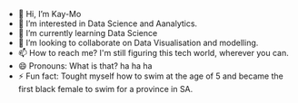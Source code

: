 - 👋 Hi, I’m Kay-Mo
- 👀 I’m interested in Data Science and Aanalytics. 
- 🌱 I’m currently learning Data Science
- 💞️ I’m looking to collaborate on Data Visualisation and modelling. 
- 📫 How to reach me? I'm still figuring this tech world, wherever you can. 
- 😄 Pronouns: What is that? ha ha ha 
- ⚡ Fun fact: Tought myself how to swim at the age of 5 and became the first black female to swim for a province in SA. 

<!---
Molet89/Molet89 is a ✨ special ✨ repository because its `README.md` (this file) appears on your GitHub profile.
You can click the Preview link to take a look at your changes.
--->

